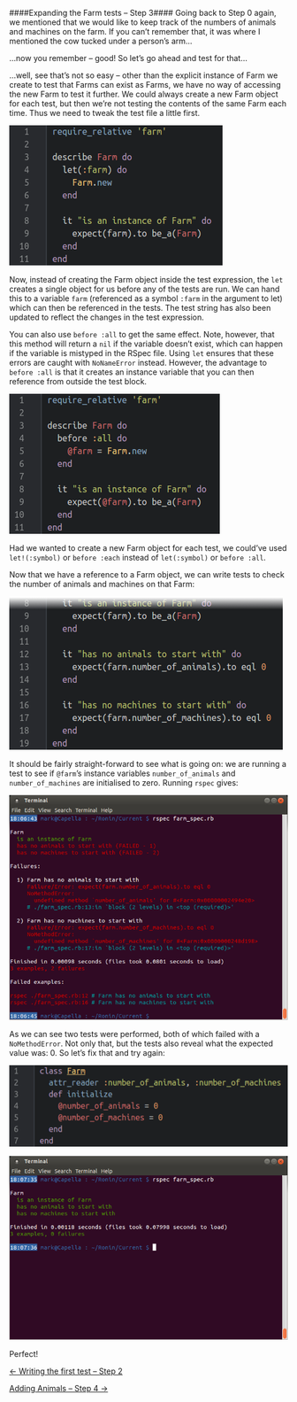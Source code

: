 ####Expanding the Farm tests – Step 3####
Going back to Step 0 again, we mentioned that we would like to keep track of the numbers of animals and machines on the farm. If you can’t remember that, it was where I mentioned the cow tucked under a person’s arm…

…now you remember – good! So let’s go ahead and test for that…

…well, see that’s not so easy – other than the explicit instance of Farm we create to test that Farms can exist as Farms, we have no way of accessing the new Farm to test it further. We could always create a new Farm object for each test, but then we’re not testing the contents of the same Farm each time. Thus we need to tweak the test file a little first.

![Introducing let](../screenies/farm/let-all.png "Introducing let")

Now, instead of creating the Farm object inside the test expression, the `let` creates a single object for us before any of the tests are run. We can hand this to a variable `farm` (referenced as a symbol `:farm` in the argument to let) which can then be referenced in the tests. The test string has also been updated to reflect the changes in the test expression.

You can also use `before :all` to get the same effect. Note, however, that this method will return a `nil` if the variable doesn’t exist, which can happen if the variable is mistyped in the RSpec file. Using `let` ensures that these errors are caught with `NoNameError` instead. However, the advantage to `before :all` is that it creates an instance variable that you can then reference from outside the test block.

![Introducing before :all](../screenies/farm/before-all.png "Introducing before :all")

Had we wanted to create a new Farm object for each test, we could’ve used `let!(:symbol)` or `before :each` instead of `let(:symbol)` or `before :all`.

Now that we have a reference to a Farm object, we can write tests to check the number of animals and machines on that Farm:

![Testing for numbers of farmyard items](../screenies/farm/farm-numbers-rspec.png "Testing for numbers of farmyard items")

It should be fairly straight-forward to see what is going on: we are running a test to see if `@farm`’s instance variables `number_of_animals` and `number_of_machines` are initialised to zero. Running `rspec` gives:

![Boy that’s a lot of red text!](../screenies/farm/farm-numbers-failed.png "Boy that’s a lot of red text!")

As we can see two tests were performed, both of which failed with a `NoMethodError`. Not only that, but the tests also reveal what the expected value was: 0. So let’s fix that and try again:

![Testing for numbers of farmyard items – attempt 2](../screenies/farm/farm-numbers-ruby.png "Testing for numbers of farmyard items – attempt 2")

![Now that’s a lot of green text!](../screenies/farm/farm-numbers-passed.png "Now that’s a lot of green text!")

Perfect!

[← Writing the first test – Step 2](./writing_tests_step2.md)

[Adding Animals – Step 4 →](./writing_tests_step4.md)
